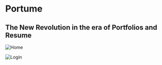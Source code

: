 # Portume
## The New Revolution in the era of Portfolios and Resume

![Home](https://raw.githubusercontent.com/anongrp/Portume/master/sc1.png)

  
![Login](https://raw.githubusercontent.com/anongrp/Portume/master/sc2.png)
